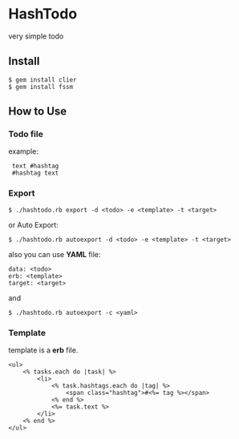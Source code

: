 HashTodo
============

very simple todo

## Install
```
$ gem install clier
$ gem install fssm
```

## How to Use
### Todo file
example:
```
 text #hashtag
 #hashtag text
```

### Export
```
$ ./hashtodo.rb export -d <todo> -e <template> -t <target>
```
or Auto Export:
```
$ ./hashtodo.rb autoexport -d <todo> -e <template> -t <target>
```
also you can use **YAML** file:
```
data: <todo>
erb: <template>
target: <target>
```
and
```
$ ./hashtodo.rb autoexport -c <yaml>
```


### Template
template is a __erb__ file.
```
<ul>
	<% tasks.each do |task| %>
		<li>
			<% task.hashtags.each do |tag| %>
				<span class="hashtag">#<%= tag %></span>
			<% end %>
			<%= task.text %>
		</li>
	<% end %>
</ul>
```